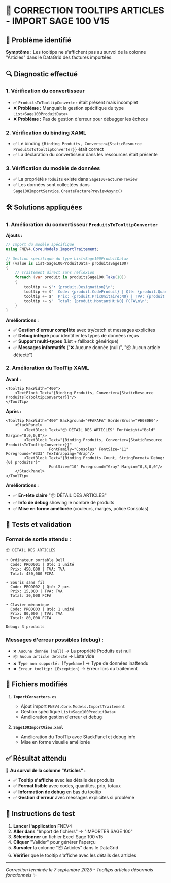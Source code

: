 # 🔧 CORRECTION TOOLTIPS ARTICLES - IMPORT SAGE 100 V15

## 🐛 Problème identifié

**Symptôme :** Les tooltips ne s'affichent pas au survol de la colonne "Articles" dans le DataGrid des factures importées.

## 🔍 Diagnostic effectué

### 1. **Vérification du convertisseur**
- ✅ `ProduitsToTooltipConverter` était présent mais incomplet
- ❌ **Problème :** Manquait la gestion spécifique du type `List<Sage100ProduitData>`
- ❌ **Problème :** Pas de gestion d'erreur pour débugger les échecs

### 2. **Vérification du binding XAML**
- ✅ Le binding `{Binding Produits, Converter={StaticResource ProduitsToTooltipConverter}}` était correct
- ✅ La déclaration du convertisseur dans les ressources était présente

### 3. **Vérification du modèle de données**
- ✅ La propriété `Produits` existe dans `Sage100FacturePreview`
- ✅ Les données sont collectées dans `Sage100ImportService.CreateFacturePreviewAsync()`

## 🛠️ Solutions appliquées

### **1. Amélioration du convertisseur `ProduitsToTooltipConverter`**

**Ajouts :**
```csharp
// Import du modèle spécifique
using FNEV4.Core.Models.ImportTraitement;

// Gestion spécifique du type List<Sage100ProduitData>
if (value is List<Sage100ProduitData> produitsSage100)
{
    // Traitement direct sans réflexion
    foreach (var produit in produitsSage100.Take(10))
    {
        tooltip += $"• {produit.Designation}\n";
        tooltip += $"  Code: {produit.CodeProduit} | Qté: {produit.Quantite:N0} {produit.Emballage}\n";
        tooltip += $"  Prix: {produit.PrixUnitaire:N0} | TVA: {produit.CodeTva}\n";
        tooltip += $"  Total: {produit.MontantHt:N0} FCFA\n\n";
    }
}
```

**Améliorations :**
- ✅ **Gestion d'erreur complète** avec try/catch et messages explicites
- ✅ **Debug intégré** pour identifier les types de données reçus
- ✅ **Support multi-types** (List<Sage100ProduitData> + fallback générique)
- ✅ **Messages informatifs** ("❌ Aucune donnée (null)", "📦 Aucun article détecté")

### **2. Amélioration du ToolTip XAML**

**Avant :**
```xaml
<ToolTip MaxWidth="400">
    <TextBlock Text="{Binding Produits, Converter={StaticResource ProduitsToTooltipConverter}}"/>
</ToolTip>
```

**Après :**
```xaml
<ToolTip MaxWidth="400" Background="#FAFAFA" BorderBrush="#E0E0E0">
    <StackPanel>
        <TextBlock Text="📦 DÉTAIL DES ARTICLES" FontWeight="Bold" Margin="0,0,0,8"/>
        <TextBlock Text="{Binding Produits, Converter={StaticResource ProduitsToTooltipConverter}}"
                   FontFamily="Consolas" FontSize="11" Foreground="#333" TextWrapping="Wrap"/>
        <TextBlock Text="{Binding Produits.Count, StringFormat='Debug: {0} produits'}" 
                   FontSize="10" Foreground="Gray" Margin="0,8,0,0"/>
    </StackPanel>
</ToolTip>
```

**Améliorations :**
- ✅ **En-tête claire** "📦 DÉTAIL DES ARTICLES"
- ✅ **Info de debug** showing le nombre de produits
- ✅ **Mise en forme améliorée** (couleurs, marges, police Consolas)

## 🧪 Tests et validation

### **Format de sortie attendu :**
```
📦 DÉTAIL DES ARTICLES

• Ordinateur portable Dell
  Code: PROD001 | Qté: 1 unité
  Prix: 450,000 | TVA: TVA
  Total: 450,000 FCFA

• Souris sans fil
  Code: PROD002 | Qté: 2 pcs
  Prix: 15,000 | TVA: TVA
  Total: 30,000 FCFA

• Clavier mécanique
  Code: PROD003 | Qté: 1 unité
  Prix: 80,000 | TVA: TVA
  Total: 80,000 FCFA

Debug: 3 produits
```

### **Messages d'erreur possibles (debug) :**
- `❌ Aucune donnée (null)` → La propriété Produits est null
- `📦 Aucun article détecté` → Liste vide
- `❌ Type non supporté: [TypeName]` → Type de données inattendu
- `❌ Erreur tooltip: [Exception]` → Erreur lors du traitement

## 📂 Fichiers modifiés

1. **`ImportConverters.cs`** 
   - Ajout import `FNEV4.Core.Models.ImportTraitement`
   - Gestion spécifique `List<Sage100ProduitData>`
   - Amélioration gestion d'erreur et debug

2. **`Sage100ImportView.xaml`**
   - Amélioration du ToolTip avec StackPanel et debug info
   - Mise en forme visuelle améliorée

## ✅ Résultat attendu

🎯 **Au survol de la colonne "Articles" :**
- ✅ **Tooltip s'affiche** avec les détails des produits
- ✅ **Format lisible** avec codes, quantités, prix, totaux
- ✅ **Information de debug** en bas du tooltip
- ✅ **Gestion d'erreur** avec messages explicites si problème

## 🚀 Instructions de test

1. **Lancer l'application** FNEV4
2. **Aller dans** "Import de fichiers" → "IMPORTER SAGE 100"
3. **Sélectionner** un fichier Excel Sage 100 v15
4. **Cliquer** "Valider" pour générer l'aperçu
5. **Survoler** la colonne "📦 Articles" dans le DataGrid
6. **Vérifier** que le tooltip s'affiche avec les détails des articles

---

*Correction terminée le 7 septembre 2025 - Tooltips articles désormais fonctionnels* ✨
